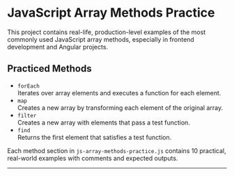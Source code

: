 # JavaScript Array Methods Practice

This project contains real-life, production-level examples of the most commonly used JavaScript array methods, especially in frontend development and Angular projects.

## Practiced Methods

- `forEach`  
  Iterates over array elements and executes a function for each element.
- `map`  
  Creates a new array by transforming each element of the original array.
- `filter`  
  Creates a new array with elements that pass a test function.
- `find`  
  Returns the first element that satisfies a test function.

Each method section in `js-array-methods-practice.js` contains 10 practical, real-world examples with comments and expected outputs.

---

